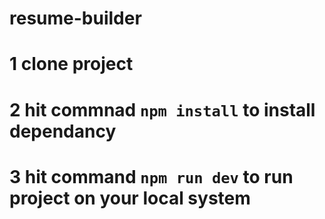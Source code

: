 # resume-builder
# 1 clone project
# 2 hit commnad  `npm install` to install dependancy  
# 3 hit command `npm run dev` to run project on your local system
